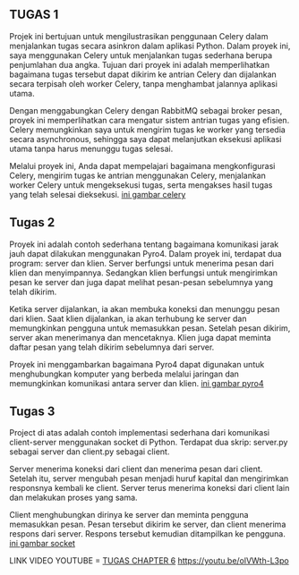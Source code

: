 ## TUGAS 1 
Projek ini bertujuan untuk mengilustrasikan penggunaan Celery dalam menjalankan tugas secara asinkron dalam aplikasi Python. Dalam proyek ini, saya menggunakan Celery untuk menjalankan tugas sederhana berupa penjumlahan dua angka. Tujuan dari proyek ini adalah memperlihatkan bagaimana tugas tersebut dapat dikirim ke antrian Celery dan dijalankan secara terpisah oleh worker Celery, tanpa menghambat jalannya aplikasi utama.

Dengan menggabungkan Celery dengan RabbitMQ sebagai broker pesan, proyek ini memperlihatkan cara mengatur sistem antrian tugas yang efisien. Celery memungkinkan saya untuk mengirim tugas ke worker yang tersedia secara asynchronous, sehingga saya dapat melanjutkan eksekusi aplikasi utama tanpa harus menunggu tugas selesai.

Melalui proyek ini, Anda dapat mempelajari bagaimana mengkonfigurasi Celery, mengirim tugas ke antrian menggunakan Celery, menjalankan worker Celery untuk mengeksekusi tugas, serta mengakses hasil tugas yang telah selesai dieksekusi.
[ini gambar celery](celery.PNG)

## Tugas 2

Proyek ini adalah contoh sederhana tentang bagaimana komunikasi jarak jauh dapat dilakukan menggunakan Pyro4. 
Dalam proyek ini, terdapat dua program: server dan klien. Server berfungsi untuk menerima pesan dari klien dan menyimpannya. Sedangkan klien berfungsi untuk mengirimkan pesan ke server dan juga dapat melihat pesan-pesan sebelumnya yang telah dikirim.

Ketika server dijalankan, ia akan membuka koneksi dan menunggu pesan dari klien. Saat klien dijalankan, ia akan terhubung ke server dan memungkinkan pengguna untuk memasukkan pesan. Setelah pesan dikirim, server akan menerimanya dan mencetaknya. Klien juga dapat meminta daftar pesan yang telah dikirim sebelumnya dari server.

Proyek ini menggambarkan bagaimana Pyro4 dapat digunakan untuk menghubungkan komputer yang berbeda melalui jaringan dan memungkinkan komunikasi antara server dan klien. 
[ini gambar pyro4](pyro4.PNG)

## Tugas 3

Project di atas adalah contoh implementasi sederhana dari komunikasi client-server menggunakan socket di Python. Terdapat dua skrip: server.py sebagai server dan client.py sebagai client.

Server menerima koneksi dari client dan menerima pesan dari client. Setelah itu, server mengubah pesan menjadi huruf kapital dan mengirimkan responsnya kembali ke client. Server terus menerima koneksi dari client lain dan melakukan proses yang sama.

Client menghubungkan dirinya ke server dan meminta pengguna memasukkan pesan. Pesan tersebut dikirim ke server, dan client menerima respons dari server. Respons tersebut kemudian ditampilkan ke pengguna.
[ini gambar socket](socket.PNG)


LINK VIDEO YOUTUBE = [TUGAS CHAPTER 6](https://youtu.be/olVWth-L3po)
https://youtu.be/olVWth-L3po
